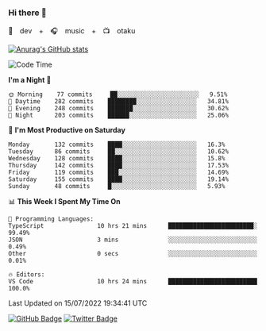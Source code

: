 ### Hi there 👋

🚀　dev　+　🎧　music　+　📺　otaku


[![Anurag's GitHub stats](https://github-readme-stats.vercel.app/api?username=koheitasaka&count_private=true&show_icons=true&theme=monokai)](https://github.com/koheitasaka/github-readme-stats)

<!--START_SECTION:waka-->
![Code Time](http://img.shields.io/badge/Code%20Time-0%20secs-blue)

**I'm a Night 🦉** 

```text
🌞 Morning    77 commits     ██░░░░░░░░░░░░░░░░░░░░░░░   9.51% 
🌆 Daytime    282 commits    ████████░░░░░░░░░░░░░░░░░   34.81% 
🌃 Evening    248 commits    ███████░░░░░░░░░░░░░░░░░░   30.62% 
🌙 Night      203 commits    ██████░░░░░░░░░░░░░░░░░░░   25.06%

```
📅 **I'm Most Productive on Saturday** 

```text
Monday       132 commits    ████░░░░░░░░░░░░░░░░░░░░░   16.3% 
Tuesday      86 commits     ██░░░░░░░░░░░░░░░░░░░░░░░   10.62% 
Wednesday    128 commits    ████░░░░░░░░░░░░░░░░░░░░░   15.8% 
Thursday     142 commits    ████░░░░░░░░░░░░░░░░░░░░░   17.53% 
Friday       119 commits    ███░░░░░░░░░░░░░░░░░░░░░░   14.69% 
Saturday     155 commits    ████░░░░░░░░░░░░░░░░░░░░░   19.14% 
Sunday       48 commits     █░░░░░░░░░░░░░░░░░░░░░░░░   5.93%

```


📊 **This Week I Spent My Time On** 

```text
💬 Programming Languages: 
TypeScript               10 hrs 21 mins      ████████████████████████░   99.49% 
JSON                     3 mins              ░░░░░░░░░░░░░░░░░░░░░░░░░   0.49% 
Other                    0 secs              ░░░░░░░░░░░░░░░░░░░░░░░░░   0.01%

🔥 Editors: 
VS Code                  10 hrs 24 mins      █████████████████████████   100.0%

```


 Last Updated on 15/07/2022 19:34:41 UTC
<!--END_SECTION:waka-->

[![GitHub Badge](https://img.shields.io/badge/GitHub-100000?style=for-the-badge&logo=github&logoColor=white)](https://github.com/koheitasaka)
[![Twitter Badge](https://img.shields.io/badge/Twitter-1DA1F2?style=for-the-badge&logo=twitter&logoColor=white)](https://twitter.com/sleep_asleep_)
